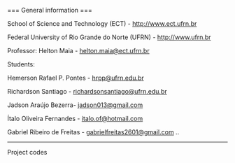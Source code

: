 === General information ===

School of Science and Technology (ECT) - http://www.ect.ufrn.br

Federal University of Rio Grande do Norte (UFRN) - http://www.ufrn.br

Professor: Helton Maia - helton.maia@ect.ufrn.br

Students:

Hemerson Rafael P. Pontes - hrpp@ufrn.edu.br

Richardson Santiago - richardsonsantiago@ufrn.edu.br

Jadson Araújo Bezerra- jadson013@gmail.com 

Ítalo Oliveira Fernandes - italo.of@hotmail.com

Gabriel Ribeiro de Freitas - gabrielfreitas2601@gmail.com
..

------------------------------------------------------

Project codes
